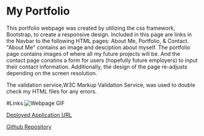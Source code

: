 # My Portfolio

This portfolio webpage was created by utilizing the css framework, Bootstrap, to create a responsive design. Included in this page are links in the Navbar to the following HTML pages: About Me, Portfolio, & Contact. "About Me" contains an image and desciption about myself. The portfolio page contains images of where all my future projects will be. And the contact page conatins a form for users (hopefully future employers) to input their contact information. Additionally, the design of the page re-adjusts depending on the screen resolution.

The validation service,W3C Markup Validation Service, was used to double check my HTML files for any errors. 

#Links
![Webpage GIF](gif1.gif)

[Deployed Application URL](https://miadehaan.github.io/index.html)

[Github Repository](https://github.com/miadehaan/miadehaan.github.io)
